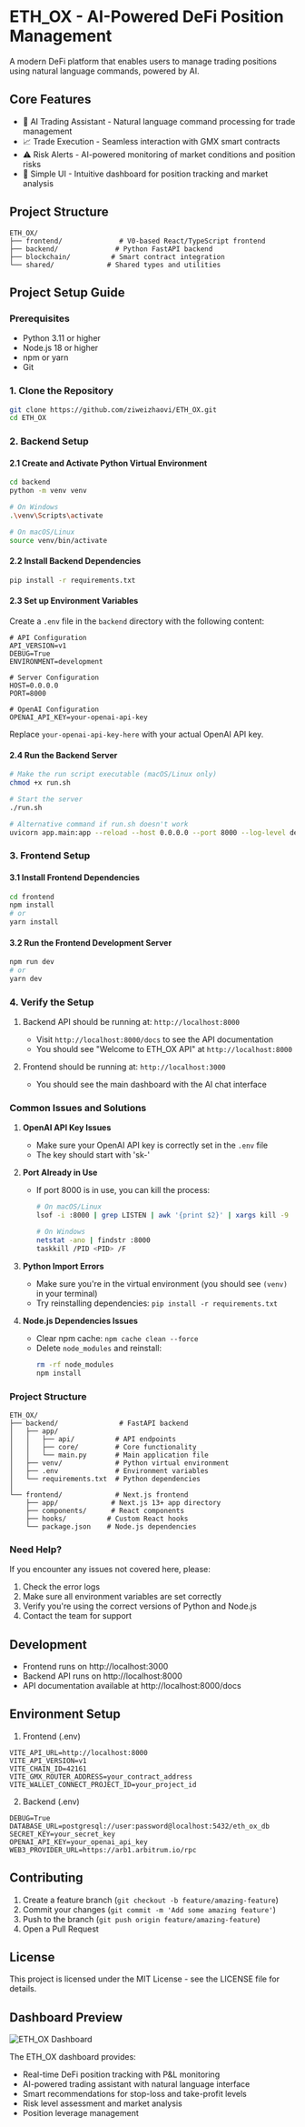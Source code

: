 # ETH_OX - AI-Powered DeFi Position Management

A modern DeFi platform that enables users to manage trading positions using natural language commands, powered by AI.

## Core Features

- 🤖 AI Trading Assistant - Natural language command processing for trade management
- 📈 Trade Execution - Seamless interaction with GMX smart contracts
- ⚠️ Risk Alerts - AI-powered monitoring of market conditions and position risks
- 🎯 Simple UI - Intuitive dashboard for position tracking and market analysis

## Project Structure

```
ETH_OX/
├── frontend/              # V0-based React/TypeScript frontend
├── backend/              # Python FastAPI backend
├── blockchain/          # Smart contract integration
└── shared/             # Shared types and utilities
```

## Project Setup Guide

### Prerequisites
- Python 3.11 or higher
- Node.js 18 or higher
- npm or yarn
- Git

### 1. Clone the Repository
```bash
git clone https://github.com/ziweizhaovi/ETH_OX.git
cd ETH_OX
```

### 2. Backend Setup

#### 2.1 Create and Activate Python Virtual Environment
```bash
cd backend
python -m venv venv

# On Windows
.\venv\Scripts\activate

# On macOS/Linux
source venv/bin/activate
```

#### 2.2 Install Backend Dependencies
```bash
pip install -r requirements.txt
```

#### 2.3 Set up Environment Variables
Create a `.env` file in the `backend` directory with the following content:
```env
# API Configuration
API_VERSION=v1
DEBUG=True
ENVIRONMENT=development

# Server Configuration
HOST=0.0.0.0
PORT=8000

# OpenAI Configuration
OPENAI_API_KEY=your-openai-api-key
```
Replace `your-openai-api-key-here` with your actual OpenAI API key.

#### 2.4 Run the Backend Server
```bash
# Make the run script executable (macOS/Linux only)
chmod +x run.sh

# Start the server
./run.sh

# Alternative command if run.sh doesn't work
uvicorn app.main:app --reload --host 0.0.0.0 --port 8000 --log-level debug
```

### 3. Frontend Setup

#### 3.1 Install Frontend Dependencies
```bash
cd frontend
npm install
# or
yarn install
```

#### 3.2 Run the Frontend Development Server
```bash
npm run dev
# or
yarn dev
```

### 4. Verify the Setup

1. Backend API should be running at: `http://localhost:8000`
   - Visit `http://localhost:8000/docs` to see the API documentation
   - You should see "Welcome to ETH_OX API" at `http://localhost:8000`

2. Frontend should be running at: `http://localhost:3000`
   - You should see the main dashboard with the AI chat interface

### Common Issues and Solutions

1. **OpenAI API Key Issues**
   - Make sure your OpenAI API key is correctly set in the `.env` file
   - The key should start with 'sk-'

2. **Port Already in Use**
   - If port 8000 is in use, you can kill the process:
     ```bash
     # On macOS/Linux
     lsof -i :8000 | grep LISTEN | awk '{print $2}' | xargs kill -9
     
     # On Windows
     netstat -ano | findstr :8000
     taskkill /PID <PID> /F
     ```

3. **Python Import Errors**
   - Make sure you're in the virtual environment (you should see `(venv)` in your terminal)
   - Try reinstalling dependencies: `pip install -r requirements.txt`

4. **Node.js Dependencies Issues**
   - Clear npm cache: `npm cache clean --force`
   - Delete `node_modules` and reinstall: 
     ```bash
     rm -rf node_modules
     npm install
     ```

### Project Structure
```
ETH_OX/
├── backend/               # FastAPI backend
│   ├── app/
│   │   ├── api/          # API endpoints
│   │   ├── core/         # Core functionality
│   │   └── main.py       # Main application file
│   ├── venv/             # Python virtual environment
│   ├── .env              # Environment variables
│   └── requirements.txt  # Python dependencies
│
└── frontend/             # Next.js frontend
    ├── app/             # Next.js 13+ app directory
    ├── components/      # React components
    ├── hooks/          # Custom React hooks
    └── package.json    # Node.js dependencies
```

### Need Help?
If you encounter any issues not covered here, please:
1. Check the error logs
2. Make sure all environment variables are set correctly
3. Verify you're using the correct versions of Python and Node.js
4. Contact the team for support

## Development

- Frontend runs on http://localhost:3000
- Backend API runs on http://localhost:8000
- API documentation available at http://localhost:8000/docs

## Environment Setup

1. Frontend (.env)
```
VITE_API_URL=http://localhost:8000
VITE_API_VERSION=v1
VITE_CHAIN_ID=42161
VITE_GMX_ROUTER_ADDRESS=your_contract_address
VITE_WALLET_CONNECT_PROJECT_ID=your_project_id
```

2. Backend (.env)
```
DEBUG=True
DATABASE_URL=postgresql://user:password@localhost:5432/eth_ox_db
SECRET_KEY=your_secret_key
OPENAI_API_KEY=your_openai_api_key
WEB3_PROVIDER_URL=https://arb1.arbitrum.io/rpc
```

## Contributing

1. Create a feature branch (`git checkout -b feature/amazing-feature`)
2. Commit your changes (`git commit -m 'Add some amazing feature'`)
3. Push to the branch (`git push origin feature/amazing-feature`)
4. Open a Pull Request

## License

This project is licensed under the MIT License - see the LICENSE file for details.

## Dashboard Preview
![ETH_OX Dashboard](./docs/assets/dashboard-preview.png)

The ETH_OX dashboard provides:
- Real-time DeFi position tracking with P&L monitoring
- AI-powered trading assistant with natural language interface
- Smart recommendations for stop-loss and take-profit levels
- Risk level assessment and market analysis
- Position leverage management